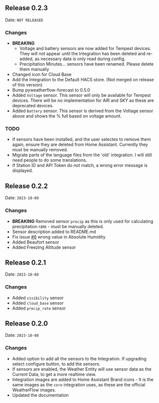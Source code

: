## Release 0.2.3

Date: `NOT RELEASED`

### Changes
- **BREAKING**
  - Voltage and battery sensors are now added for Tempest devices. They will not appear until the Integration has been deleted and re-added, as necessary data is only read during config.
  - Precipitation Minutes... sensors have been renamed. Please delete them manually
- Changed icon for Cloud Base
- Add the Integration to the Default HACS store. (Not merged on release of this version)
- Bump pyweatherflow-forecast to 0.5.0
- Added `Voltage` sensor. This sensor will only be available for Tempest devices. There will be no implementation for AIR and SKY as these are deprecated devices.
- Added `Battery` sensor. This sensor is derived from the Voltage sensor above and shows the % full based on voltage amount.

### TODO
- If sensors have been installed, and the user selectes to remove them again, ensure they are deleted from Home Assistant. Currently they must be manually removed.
- Migrate parts of the language files from the 'old' integration. I will still need people to do some translations.
- If Station ID and API Token do not match, a wrong error message is displayed.

## Release 0.2.2

Date: `2023-10-09`

### Changes

- **BREAKING** Removed sensor `precip` as this is only used for calculating precipitation rate - must be manually deleted.
- Sensor description added to README.md
- Fix issue [#6](https://github.com/briis/weatherflow_forecast/issues/6) wrong value in Absolute Humidity
- Added Beaufort sensor
- Added Freezing Altitude sensor

## Release 0.2.1

Date: `2023-10-08`

### Changes

- Added `visibility` sensor
- Added `cloud_base` sensor
- Added `precip_rate` sensor

## Release 0.2.0

Date: `2023-10-08`

### Changes

- Added option to add all the sensors to the Integration. If upgrading select configure button, to add the sensors.
- If sensors are enabled, the Weather Entity will use sensor data as the Current Data, to get a more realtime view.
- Integration images are added to Home Assistant Brand icons - It is the same images as the `core` integration uses, as these are the official WeatherFlow images.
- Updated the documentation

